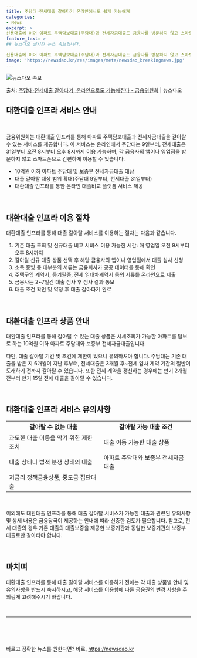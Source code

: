 ```yaml
---
title: 주담대·전세대출 갈아타기 온라인에서도 쉽게 가능해져
categories:
- News
excerpt: >
신용대출에 이어 아파트 주택담보대출(주담대)과 전세자금대출도 금융사를 방문하지 않고 스마트폰으로 쉽고 편리하…
feature_text: >
## 뉴스다오 실시간 뉴스 속보입니다.

신용대출에 이어 아파트 주택담보대출(주담대)과 전세자금대출도 금융사를 방문하지 않고 스마트폰으로 쉽고 편리하…
image: 'https://newsdao.kr/res/images/meta/newsdao_breakingnews.jpg'
---
```


![뉴스다오 속보](https://newsdao.kr/res/images/meta/newsdao_breakingnews.jpg)

<p>출처: <a href="https://newsdao.kr/2945" rel="dofollow">주담대·전세대출 갈아타기, 온라인으로도 가능해진다 - 금융위원회</a> | 뉴스다오</p>

<h2 data-ke-size="size26">대환대출 인프라 서비스 안내</h2>
<p data-ke-size="size16">&nbsp;</p>
<p data-ke-size="size16">금융위원회는 대환대출 인프라를 통해 아파트 주택담보대출과 전세자금대출을 갈아탈 수 있는 서비스를 제공합니다. 이 서비스는 온라인에서 주담대는 9일부터, 전세대출은 31일부터 오전 8시부터 오후 8시까지 이용 가능하며, 각 금융사의 앱이나 영업점을 방문하지 않고 스마트폰으로 간편하게 이용할 수 있습니다.</p>
<ul>
<li>10억원 이하 아파트 주담대 및 보증부 전세자금대출 대상</li>
<li>대출 갈아탈 대상 범위 확대(주담대 9일부터, 전세대출 31일부터)</li>
<li>대환대출 인프라를 통한 온라인 대출비교 플랫폼 서비스 제공</li>
</ul>
<p data-ke-size="size16">&nbsp;</p>

<h2 data-ke-size="size26">대환대출 인프라 이용 절차</h2>
<p data-ke-size="size16">대환대출 인프라를 통해 대출 갈아탈 서비스를 이용하는 절차는 다음과 같습니다.</p>
<ol>
<li>기존 대출 조회 및 신규대출 비교 서비스 이용 가능한 시간: 매 영업일 오전 9시부터 오후 8시까지</li>
<li>갈아탈 신규 대출 상품 선택 후 해당 금융사의 앱이나 영업점에서 대출 심사 신청</li>
<li>소득 증빙 등 대부분의 서류는 금융회사가 공공 데이터를 통해 확인</li>
<li>주택구입 계약서, 등기필증, 전세 임대차계약서 등의 서류를 온라인으로 제출</li>
<li>금융사는 2~7일간 대출 심사 후 심사 결과 통보</li>
<li>대출 조건 확인 및 약정 후 대출 갈아타기 완료</li>
</ol>
<p data-ke-size="size16">&nbsp;</p>

<h2 data-ke-size="size26">대환대출 인프라 상품 안내</h2>
<p data-ke-size="size16">대환대출 인프라를 통해 갈아탈 수 있는 대출 상품은 시세조회가 가능한 아파트를 담보로 하는 10억원 이하 아파트 주담대와 보증부 전세자금대출입니다.</p>
<p data-ke-size="size16">다만, 대출 갈아탈 기간 및 조건에 제한이 있으니 유의하셔야 합니다. 주담대는 기존 대출을 받은 지 6개월이 지난 후부터, 전세대출은 3개월 후~전세 임차 계약 기간의 절반이 도래하기 전까지 갈아탈 수 있습니다. 또한 전세 계약을 갱신하는 경우에는 만기 2개월 전부터 만기 15일 전에 대출을 갈아탈 수 있습니다.</p>
<p data-ke-size="size16">&nbsp;</p>

<h2 data-ke-size="size26">대환대출 인프라 서비스 유의사항</h2>
<table>
<tbody>
<tr>
<td style="text-align: center; height: 17px;"><b>갈아탈 수 없는 대출</b></td>
<td style="text-align: center; height: 17px;"><b>갈아탈 가능 대출 조건</b></td>
</tr>
<tr>
<td style="height: 17px;">과도한 대출 이동을 막기 위한 제한 조치</td>
<td style="height: 17px;">대출 이동 가능한 대출 상품</td>
</tr>
<tr>
<td style="height: 17px;">대출 상태나 법적 분쟁 상태의 대출</td>
<td style="height: 17px;">아파트 주담대와 보증부 전세자금대출</td>
</tr>
<tr>
<td style="height: 17px;">저금리 정책금융상품, 중도금 집단대출</td>
<td style="height: 17px;"></td>
</tr>
</tbody>
</table>
<p data-ke-size="size16">&nbsp;</p>
<p data-ke-size="size16">이외에도 대환대출 인프라를 통해 대출 갈아탈 서비스가 가능한 대출과 관련된 유의사항 및 상세 내용은 금융당국이 제공하는 안내에 따라 신중한 검토가 필요합니다. 참고로, 전세 대출의 경우 기존 대출의 대출보증을 제공한 보증기관과 동일한 보증기관의 보증부 대출로만 갈아타야 합니다.</p>
<p data-ke-size="size16">&nbsp;</p>

<h2 data-ke-size="size26">마치며</h2>
<p data-ke-size="size16">대환대출 인프라를 통해 대출 갈아탈 서비스를 이용하기 전에는 각 대출 상품별 안내 및 유의사항을 반드시 숙지하시고, 해당 서비스를 이용함에 따른 금융권의 변경 사항을 주의깊게 고려해주시기 바랍니다.</p>
<p data-ke-size="size16">&nbsp;</p>

<hr>
<p data-ke-size="size16">&nbsp;</p>
<p data-ke-size="size16">&nbsp;</p> 

빠르고 정확한 뉴스를 원한다면? 바로, <a href="https://newsdao.kr" rel="dofollow">https://newsdao.kr</a>


    

